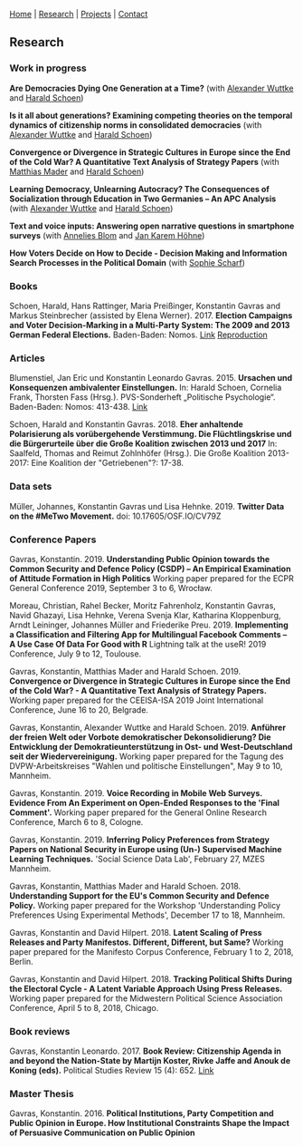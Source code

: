 [Home](https://kostagav.github.io/) | [Research](https://kostagav.github.io/research) | [Projects](https://kostagav.github.io/projects) | [Contact](https://kostagav.github.io/contact)

## Research

### Work in progress

**Are Democracies Dying One Generation at a Time?** (with [Alexander Wuttke](http://www.alexander-wuttke.de/) and [Harald Schoen](http://lspwpp.sowi.uni-mannheim.de/team/lehrstuhlinhaber/))

**Is it all about generations? Examining competing theories on the temporal dynamics of citizenship norms in consolidated democracies** (with [Alexander Wuttke](http://www.alexander-wuttke.de/) and [Harald Schoen](http://lspwpp.sowi.uni-mannheim.de/team/lehrstuhlinhaber/))

**Convergence or Divergence in Strategic Cultures in Europe since the End of the Cold War? A Quantitative Text Analysis of Strategy Papers** (with [Matthias Mader](https://www.sowi.uni-mannheim.de/schoen/team/akademische-mitarbeiterinnen-und-mitarbeiter/mader-matthias-dr/) and [Harald Schoen](http://lspwpp.sowi.uni-mannheim.de/team/lehrstuhlinhaber/))

**Learning Democracy, Unlearning Autocracy? The Consequences of Socialization through Education in Two Germanies – An APC Analysis** (with [Alexander Wuttke](http://www.alexander-wuttke.de/) and [Harald Schoen](http://lspwpp.sowi.uni-mannheim.de/team/lehrstuhlinhaber/))

**Text and voice inputs: Answering open narrative questions in smartphone surveys** (with [Annelies Blom](https://www.sowi.uni-mannheim.de/blom/) and [Jan Karem Höhne](https://reforms.uni-mannheim.de/internet_panel/Team/hoehne_jan/))

**How Voters Decide on How to Decide - Decision Making and Information Search Processes in the Political Domain** (with [Sophie Scharf](http://cognition.uni-mannheim.de/mitarbeiter/m_sc_sophie_scharf/))

### Books

Schoen, Harald, Hans Rattinger, Maria Preißinger, Konstantin Gavras and  Markus  Steinbrecher (assisted by Elena Werner). 2017. **Election Campaigns and Voter Decision-Marking in a Multi-Party System: The 2009 and 2013 German Federal Elections.** Baden-Baden: Nomos. [Link](https://www.nomos-elibrary.de/10.5771/9783845254418-418/ursachen-und-konsequenzen-ambivalenter-einstellungen) [Reproduction](http://lspwpp.sowi.uni-mannheim.de/team/lehrstuhlinhaber/Monographien/Reproduction.zip)

### Articles

Blumenstiel, Jan Eric und Konstantin Leonardo Gavras. 2015. **Ursachen und Konsequenzen ambivalenter Einstellungen.** In: Harald Schoen, Cornelia Frank, Thorsten Fass (Hrsg.). PVS-Sonderheft „Politische Psychologie“. Baden-Baden: Nomos: 413-438. [Link](https://www.nomos-elibrary.de/10.5771/9783845273228/election-campaigns-and-voter-decision-making-in-a-multi-party-system) 

Schoen, Harald and Konstantin Gavras. 2018. **Eher anhaltende Polarisierung als vorübergehende Verstimmung. Die Flüchtlingskrise und die Bürgerurteile über die Große Koalition zwischen 2013 und 2017** In: Saalfeld, Thomas and Reimut Zohlnhöfer (Hrsg.). Die Große Koalition 2013-2017: Eine Koalition der "Getriebenen"?: 17-38.

### Data sets

Müller, Johannes, Konstantin Gavras und Lisa Hehnke. 2019. **Twitter Data on the #MeTwo Movement.** doi: 10.17605/OSF.IO/CV79Z

### Conference Papers

Gavras, Konstantin. 2019. **Understanding Public Opinion towards the Common Security and Defence Policy (CSDP) – An Empirical Examination of Attitude Formation in High Politics** Working paper prepared for the ECPR General Conference 2019, September 3 to 6, Wrocław.

Moreau, Christian, Rahel Becker, Moritz Fahrenholz, Konstantin Gavras, Navid Ghazayi, Lisa Hehnke, Verena Svenja Klar, Katharina Kloppenburg, Arndt Leininger, Johannes Müller and Friederike Preu. 2019. **Implementing a Classification and Filtering App for Multilingual Facebook Comments – A Use Case Of Data For Good with R** Lightning talk at the useR! 2019 Conference, July 9 to 12, Toulouse.

Gavras, Konstantin, Matthias Mader and Harald Schoen. 2019. **Convergence or Divergence in Strategic Cultures in Europe since the End of the Cold War? - A Quantitative Text Analysis of Strategy Papers.** Working paper prepared for the CEEISA-ISA 2019 Joint International Conference, June 16 to 20, Belgrade.

Gavras, Konstantin, Alexander Wuttke and Harald Schoen. 2019. **Anführer der freien Welt oder Vorbote demokratischer Dekonsolidierung? Die Entwicklung der Demokratieunterstützung in Ost- und West-Deutschland seit der Wiedervereinigung.** Working paper prepared for the Tagung des DVPW-Arbeitskreises "Wahlen und politische Einstellungen", May 9 to 10, Mannheim.

Gavras, Konstantin. 2019. **Voice Recording in Mobile Web Surveys. Evidence From An Experiment on Open-Ended Responses to the 'Final Comment'.** Working paper prepared for the General Online Research Conference, March 6 to 8, Cologne.

Gavras, Konstantin. 2019. **Inferring Policy Preferences from Strategy Papers on National Security in Europe using (Un-) Supervised Machine Learning Techniques.** 'Social Science Data Lab', February 27, MZES Mannheim.

Gavras, Konstantin, Matthias Mader and Harald Schoen. 2018. **Understanding Support for the EU's Common Security and Defence Policy.** Working paper prepared for the Workshop 'Understanding Policy Preferences Using Experimental Methods', December 17 to 18, Mannheim.

Gavras, Konstantin and David Hilpert. 2018. **Latent Scaling of Press Releases and Party Manifestos. Different, Different, but Same?** Working paper prepared for the Manifesto Corpus Conference, February 1 to 2, 2018, Berlin. 

Gavras, Konstantin and David Hilpert. 2018. **Tracking Political Shifts During the Electoral Cycle - A Latent Variable Approach Using Press Releases.** Working paper prepared for the Midwestern Political Science Association Conference, April 5 to 8, 2018, Chicago.

### Book reviews

Gavras, Konstantin Leonardo. 2017. **Book Review: Citizenship Agenda in and beyond the Nation-State by Martijn Koster, Rivke Jaffe and Anouk de Koning (eds).** Political Studies Review 15 (4): 652. [Link](http://journals.sagepub.com/doi/abs/10.1177/1478929917720411)

### Master Thesis

Gavras, Konstantin. 2016. **Political Institutions, Party Competition and Public Opinion in Europe. How Institutional Constraints Shape the Impact of Persuasive Communication on Public Opinion**

